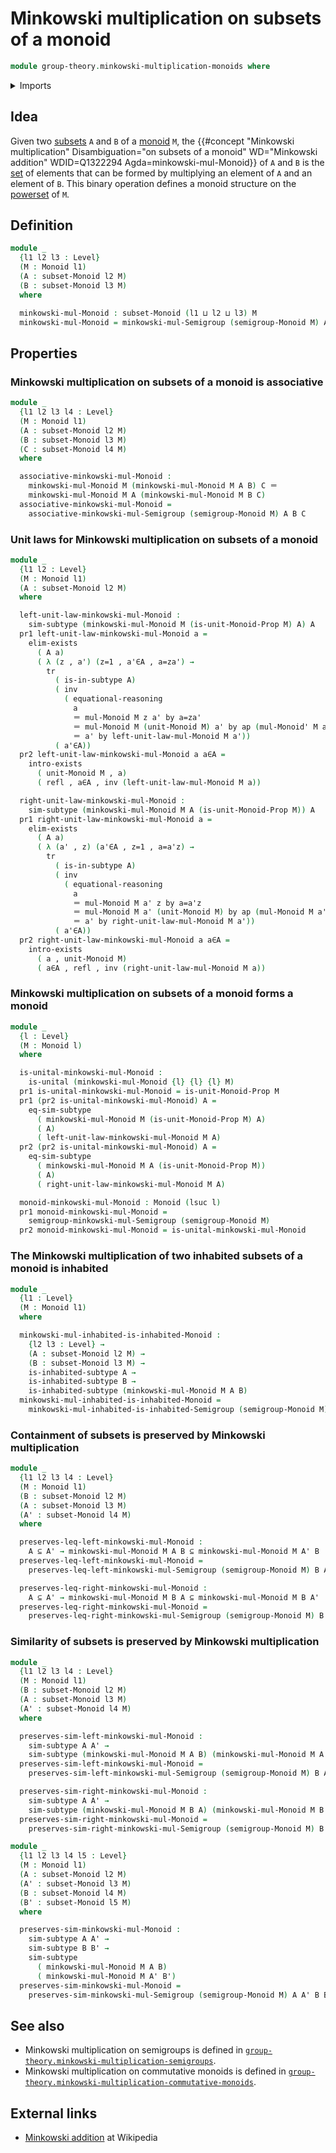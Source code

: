 # Minkowski multiplication on subsets of a monoid

```agda
module group-theory.minkowski-multiplication-monoids where
```

<details><summary>Imports</summary>

```agda
open import foundation.action-on-identifications-functions
open import foundation.dependent-pair-types
open import foundation.existential-quantification
open import foundation.identity-types
open import foundation.inhabited-subtypes
open import foundation.powersets
open import foundation.similarity-subtypes
open import foundation.subtypes
open import foundation.transport-along-identifications
open import foundation.unital-binary-operations
open import foundation.universe-levels

open import group-theory.minkowski-multiplication-semigroups
open import group-theory.monoids
open import group-theory.semigroups
open import group-theory.subsets-monoids
```

</details>

## Idea

Given two [subsets](group-theory.subsets-monoids.md) `A` and `B` of a
[monoid](group-theory.monoids.md) `M`, the
{{#concept "Minkowski multiplication" Disambiguation="on subsets of a monoid" WD="Minkowski addition" WDID=Q1322294  Agda=minkowski-mul-Monoid}}
of `A` and `B` is the [set](foundation-core.sets.md) of elements that can be
formed by multiplying an element of `A` and an element of `B`. This binary
operation defines a monoid structure on the [powerset](foundation.powersets.md)
of `M`.

## Definition

```agda
module _
  {l1 l2 l3 : Level}
  (M : Monoid l1)
  (A : subset-Monoid l2 M)
  (B : subset-Monoid l3 M)
  where

  minkowski-mul-Monoid : subset-Monoid (l1 ⊔ l2 ⊔ l3) M
  minkowski-mul-Monoid = minkowski-mul-Semigroup (semigroup-Monoid M) A B
```

## Properties

### Minkowski multiplication on subsets of a monoid is associative

```agda
module _
  {l1 l2 l3 l4 : Level}
  (M : Monoid l1)
  (A : subset-Monoid l2 M)
  (B : subset-Monoid l3 M)
  (C : subset-Monoid l4 M)
  where

  associative-minkowski-mul-Monoid :
    minkowski-mul-Monoid M (minkowski-mul-Monoid M A B) C ＝
    minkowski-mul-Monoid M A (minkowski-mul-Monoid M B C)
  associative-minkowski-mul-Monoid =
    associative-minkowski-mul-Semigroup (semigroup-Monoid M) A B C
```

### Unit laws for Minkowski multiplication on subsets of a monoid

```agda
module _
  {l1 l2 : Level}
  (M : Monoid l1)
  (A : subset-Monoid l2 M)
  where

  left-unit-law-minkowski-mul-Monoid :
    sim-subtype (minkowski-mul-Monoid M (is-unit-Monoid-Prop M) A) A
  pr1 left-unit-law-minkowski-mul-Monoid a =
    elim-exists
      ( A a)
      ( λ (z , a') (z=1 , a'∈A , a=za') →
        tr
          ( is-in-subtype A)
          ( inv
            ( equational-reasoning
              a
              ＝ mul-Monoid M z a' by a=za'
              ＝ mul-Monoid M (unit-Monoid M) a' by ap (mul-Monoid' M a') z=1
              ＝ a' by left-unit-law-mul-Monoid M a'))
          ( a'∈A))
  pr2 left-unit-law-minkowski-mul-Monoid a a∈A =
    intro-exists
      ( unit-Monoid M , a)
      ( refl , a∈A , inv (left-unit-law-mul-Monoid M a))

  right-unit-law-minkowski-mul-Monoid :
    sim-subtype (minkowski-mul-Monoid M A (is-unit-Monoid-Prop M)) A
  pr1 right-unit-law-minkowski-mul-Monoid a =
    elim-exists
      ( A a)
      ( λ (a' , z) (a'∈A , z=1 , a=a'z) →
        tr
          ( is-in-subtype A)
          ( inv
            ( equational-reasoning
              a
              ＝ mul-Monoid M a' z by a=a'z
              ＝ mul-Monoid M a' (unit-Monoid M) by ap (mul-Monoid M a') z=1
              ＝ a' by right-unit-law-mul-Monoid M a'))
          ( a'∈A))
  pr2 right-unit-law-minkowski-mul-Monoid a a∈A =
    intro-exists
      ( a , unit-Monoid M)
      ( a∈A , refl , inv (right-unit-law-mul-Monoid M a))
```

### Minkowski multiplication on subsets of a monoid forms a monoid

```agda
module _
  {l : Level}
  (M : Monoid l)
  where

  is-unital-minkowski-mul-Monoid :
    is-unital (minkowski-mul-Monoid {l} {l} {l} M)
  pr1 is-unital-minkowski-mul-Monoid = is-unit-Monoid-Prop M
  pr1 (pr2 is-unital-minkowski-mul-Monoid) A =
    eq-sim-subtype
      ( minkowski-mul-Monoid M (is-unit-Monoid-Prop M) A)
      ( A)
      ( left-unit-law-minkowski-mul-Monoid M A)
  pr2 (pr2 is-unital-minkowski-mul-Monoid) A =
    eq-sim-subtype
      ( minkowski-mul-Monoid M A (is-unit-Monoid-Prop M))
      ( A)
      ( right-unit-law-minkowski-mul-Monoid M A)

  monoid-minkowski-mul-Monoid : Monoid (lsuc l)
  pr1 monoid-minkowski-mul-Monoid =
    semigroup-minkowski-mul-Semigroup (semigroup-Monoid M)
  pr2 monoid-minkowski-mul-Monoid = is-unital-minkowski-mul-Monoid
```

### The Minkowski multiplication of two inhabited subsets of a monoid is inhabited

```agda
module _
  {l1 : Level}
  (M : Monoid l1)
  where

  minkowski-mul-inhabited-is-inhabited-Monoid :
    {l2 l3 : Level} →
    (A : subset-Monoid l2 M) →
    (B : subset-Monoid l3 M) →
    is-inhabited-subtype A →
    is-inhabited-subtype B →
    is-inhabited-subtype (minkowski-mul-Monoid M A B)
  minkowski-mul-inhabited-is-inhabited-Monoid =
    minkowski-mul-inhabited-is-inhabited-Semigroup (semigroup-Monoid M)
```

### Containment of subsets is preserved by Minkowski multiplication

```agda
module _
  {l1 l2 l3 l4 : Level}
  (M : Monoid l1)
  (B : subset-Monoid l2 M)
  (A : subset-Monoid l3 M)
  (A' : subset-Monoid l4 M)
  where

  preserves-leq-left-minkowski-mul-Monoid :
    A ⊆ A' → minkowski-mul-Monoid M A B ⊆ minkowski-mul-Monoid M A' B
  preserves-leq-left-minkowski-mul-Monoid =
    preserves-leq-left-minkowski-mul-Semigroup (semigroup-Monoid M) B A A'

  preserves-leq-right-minkowski-mul-Monoid :
    A ⊆ A' → minkowski-mul-Monoid M B A ⊆ minkowski-mul-Monoid M B A'
  preserves-leq-right-minkowski-mul-Monoid =
    preserves-leq-right-minkowski-mul-Semigroup (semigroup-Monoid M) B A A'
```

### Similarity of subsets is preserved by Minkowski multiplication

```agda
module _
  {l1 l2 l3 l4 : Level}
  (M : Monoid l1)
  (B : subset-Monoid l2 M)
  (A : subset-Monoid l3 M)
  (A' : subset-Monoid l4 M)
  where

  preserves-sim-left-minkowski-mul-Monoid :
    sim-subtype A A' →
    sim-subtype (minkowski-mul-Monoid M A B) (minkowski-mul-Monoid M A' B)
  preserves-sim-left-minkowski-mul-Monoid =
    preserves-sim-left-minkowski-mul-Semigroup (semigroup-Monoid M) B A A'

  preserves-sim-right-minkowski-mul-Monoid :
    sim-subtype A A' →
    sim-subtype (minkowski-mul-Monoid M B A) (minkowski-mul-Monoid M B A')
  preserves-sim-right-minkowski-mul-Monoid =
    preserves-sim-right-minkowski-mul-Semigroup (semigroup-Monoid M) B A A'

module _
  {l1 l2 l3 l4 l5 : Level}
  (M : Monoid l1)
  (A : subset-Monoid l2 M)
  (A' : subset-Monoid l3 M)
  (B : subset-Monoid l4 M)
  (B' : subset-Monoid l5 M)
  where

  preserves-sim-minkowski-mul-Monoid :
    sim-subtype A A' →
    sim-subtype B B' →
    sim-subtype
      ( minkowski-mul-Monoid M A B)
      ( minkowski-mul-Monoid M A' B')
  preserves-sim-minkowski-mul-Monoid =
    preserves-sim-minkowski-mul-Semigroup (semigroup-Monoid M) A A' B B'
```

## See also

- Minkowski multiplication on semigroups is defined in
  [`group-theory.minkowski-multiplication-semigroups`](group-theory.minkowski-multiplication-semigroups.md).
- Minkowski multiplication on commutative monoids is defined in
  [`group-theory.minkowski-multiplication-commutative-monoids`](group-theory.minkowski-multiplication-commutative-monoids.md).

## External links

- [Minkowski addition](https://en.wikipedia.org/wiki/Minkowski_addition) at
  Wikipedia
